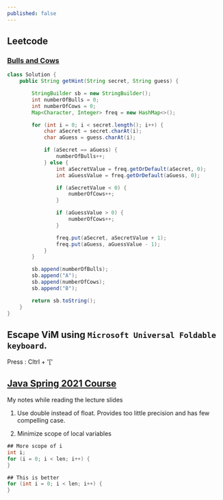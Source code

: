 ```yaml
---
published: false
---
```


## Leetcode

### [Bulls and Cows](https://leetcode.com/problems/bulls-and-cows/description/) 

```java
class Solution {
    public String getHint(String secret, String guess) {

        StringBuilder sb = new StringBuilder();
        int numberOfBulls = 0;
        int numberOfCows = 0;
        Map<Character, Integer> freq = new HashMap<>();

        for (int i = 0; i < secret.length(); i++) {
            char aSecret = secret.charAt(i);
            char aGuess = guess.charAt(i);

            if (aSecret == aGuess) {
                numberOfBulls++;
            } else {
                int aSecretValue = freq.getOrDefault(aSecret, 0);
                int aGuessValue = freq.getOrDefault(aGuess, 0);

                if (aSecretValue < 0) {
                    numberOfCows++;
                }

                if (aGuessValue > 0) {
                    numberOfCows++;
                }

                freq.put(aSecret, aSecretValue + 1);
                freq.put(aGuess, aGuessValue - 1);
            }
        }

        sb.append(numberOfBulls);
        sb.append("A");
        sb.append(numberOfCows);
        sb.append("B");

        return sb.toString();
    }
}
```

## Escape ViM using `Microsoft Universal Foldable keyboard`. 

Press : Cltrl + '['

## [Java Spring 2021 Course](https://www.cs.cmu.edu/~charlie/courses/17-214/2021-spring/)

My notes while reading the lecture slides

1. Use double instead of float. Provides too little precision and has few compelling case.

2. Minimize scope of local variables


```java
## More scope of i
int i;
for (i = 0; i < len; i++) {
}

## This is better
for (int i = 0; i < len; i++) {
}
```